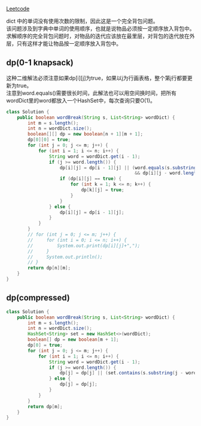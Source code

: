 [Leetcode](https://leetcode.com/problems/word-break/)

dict 中的单词没有使用次数的限制，因此这是一个完全背包问题。\
该问题涉及到字典中单词的使用顺序，也就是说物品必须按一定顺序放入背包中。\
求解顺序的完全背包问题时，对物品的迭代应该放在最里层，对背包的迭代放在外层，只有这样才能让物品按一定顺序放入背包中。

## dp(0-1 knapsack)
这种二维解法必须注意如果dp[i][j]为true，如果以j为行画表格，整个第j行都要更新为true。\
注意到word.equals()需要很长时间，此解法也可以用空间换时间，把所有wordDict里的word都放入一个HashSet中，每次查询只要O(1)。
```java
class Solution {
    public boolean wordBreak(String s, List<String> wordDict) {
        int m = s.length();
        int n = wordDict.size();
        boolean[][] dp = new boolean[n + 1][m + 1];
        dp[0][0] = true;
        for (int j = 0; j <= m; j++) {
            for (int i = 1; i <= n; i++) {
                String word = wordDict.get(i - 1);
                if (j >= word.length()) {
                    dp[i][j] = dp[i - 1][j] || (word.equals(s.substring(j - word.length(), j)) 
                                                && dp[i][j - word.length()]);
                    if (dp[i][j] == true) {
                        for (int k = 1; k <= n; k++) {
                            dp[k][j] = true;
                        }
                    }
                } else {
                    dp[i][j] = dp[i - 1][j];
                }
            }
        }
        // for (int j = 0; j <= m; j++) {
        //     for (int i = 0; i <= n; i++) {
        //         System.out.print(dp[i][j]+",");
        //     }
        //     System.out.println();
        // }
        return dp[n][m];
    }
}
```
## dp(compressed)
```java
class Solution {
    public boolean wordBreak(String s, List<String> wordDict) {
        int m = s.length();
        int n = wordDict.size();
        HashSet<String> set = new HashSet<>(wordDict);
        boolean[] dp = new boolean[m + 1];
        dp[0] = true;
        for (int j = 0; j <= m; j++) {
            for (int i = 1; i <= n; i++) {
                String word = wordDict.get(i - 1);
                if (j >= word.length()) {
                    dp[j] = dp[j] || (set.contains(s.substring(j - word.length(), j)) && dp[j - word.length()]);
                } else {
                    dp[j] = dp[j];
                }
            }
        }
        return dp[m];
    }
}
```
